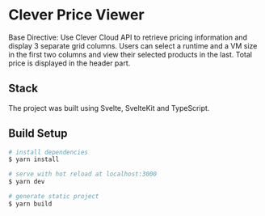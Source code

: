 # Clever Price Viewer
Base Directive: Use Clever Cloud API to retrieve pricing information and display 3 separate grid columns. Users can select a runtime and a VM size in the first two columns and view their selected products in the last. Total price is displayed in the header part.

## Stack
The project was built using Svelte, SvelteKit and TypeScript.

## Build Setup

```bash
# install dependencies
$ yarn install

# serve with hot reload at localhost:3000
$ yarn dev

# generate static project
$ yarn build
```
